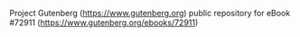 Project Gutenberg (https://www.gutenberg.org) public repository
for eBook #72911 (https://www.gutenberg.org/ebooks/72911)
